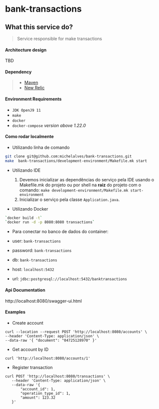 # bank-transactions

## What this service do?

> Service responsible for make transactions

#### Architecture design

TBD

#### Dependency

> - [Maven](https://maven.apache.org/)
> - [New Relic](https://newrelic.com/)

#### Environment Requirements

- `JDK OpenJ9 11`
- `make`
- `docker`
- `docker-compose` *version above 1.22.0*

#### Como rodar localmente

- Utilizando linha de comando

```sh
git clone git@github.com:michelalves/bank-transactions.git
make  bank-transactions/development-environment/Makefile.mk start
```

- Utilizando IDE
    1. Devemos inicializar as dependências do serviço pela IDE usando o Makefile.mk do projeto ou por shell na **raiz**
       do projeto com o comando: `make development-environment/Makefile.mk start-environment`
    3. Inicializar o serviço pela classe `Application.java`.


- Utilizando Docker

```sh
`docker build -t`
`docker run -d -p 8080:8080 transactions`
```

- Para conectar no banco de dados do container:

- user: `bank-transactions`
- password: `bank-transactions`
- db: `bank-transactions`
- host: `localhost:5432`
- url: `jdbc:postgresql://localhost:5432/banktransactions`

#### Api Documentation

http://localhost:8080/swagger-ui.html

#### Examples

- Create account

```
curl --location --request POST 'http://localhost:8080/accounts' \
--header 'Content-Type: application/json' \
--data-raw '{ "document": "04725128970" }'
```

- Get account by ID

```
curl 'http://localhost:8080/accounts/1'
```

- Register transaction

```
curl POST 'http://localhost:8080/transactions' \
   --header 'Content-Type: application/json' \
   --data-raw '{
       "account_id": 1,
       "operation_type_id": 1,
       "amount": 123.32
   }'
```
